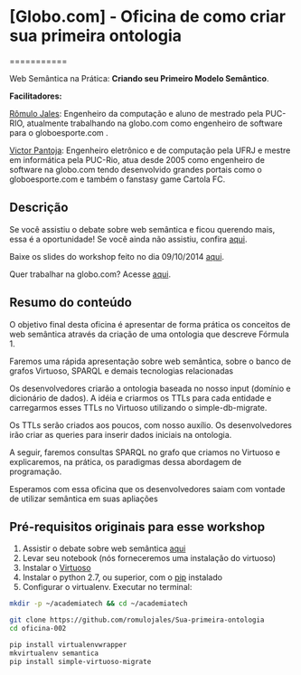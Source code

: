 # [Globo.com] - Oficina de como criar sua primeira ontologia
===========

Web Semântica na Prática: **Criando seu Primeiro Modelo Semântico**.

**Facilitadores:**

[Rômulo Jales](http://github.com/romulojales): Engenheiro da computação e aluno de mestrado pela PUC-RIO, atualmente trabalhando na globo.com como engenheiro de software para o globoesporte.com .

[Victor Pantoja](http://github.com/victorpantoja): Engenheiro eletrônico e de computação pela UFRJ e mestre em informática pela PUC-Rio, atua desde 2005 como engenheiro de software na globo.com tendo desenvolvido grandes portais como o globoesporte.com e também o fanstasy game Cartola FC.

## Descrição

Se você assistiu o debate sobre web semântica e ficou querendo mais, essa é a oportunidade! Se você ainda não assistiu, confira [aqui](http://academiatech.com.br/agenda/web-semantica-os-desafios-por-tras-da-nova-web).

Baixe os slides do workshop feito no dia 09/10/2014 [aqui](./slides/Slides-Workshop-Semantica.pdf).

Quer trabalhar na globo.com? Acesse [aqui](https://github.com/globocom/IWantToWorkAtGloboCom).

## Resumo do conteúdo

O objetivo final desta oficina é apresentar de forma prática os conceitos de web semântica através da criação de uma ontologia que descreve Fórmula 1.

Faremos uma rápida apresentação sobre web semântica, sobre o banco de grafos Virtuoso, SPARQL e demais tecnologias relacionadas

Os desenvolvedores criarão a ontologia baseada no nosso input (domínio e dicionário de dados). A idéia e criarmos os TTLs para cada entidade e carregarmos esses TTLs no Virtuoso utilizando o simple-db-migrate.

Os TTLs serão criados aos poucos, com nosso auxílio. Os desenvolvedores irão criar as queries para inserir dados iniciais na ontologia.

A seguir, faremos consultas SPARQL no grafo que criamos no Virtuoso e explicaremos, na prática, os paradigmas dessa abordagem de programação.

Esperamos com essa oficina que os desenvolvedores saiam com vontade de utilizar semântica em suas apliações

## Pré-requisitos originais para esse workshop

1. Assistir o debate sobre web semântica [aqui](http://academiatech.com.br/agenda/web-semantica-os-desafios-por-tras-da-nova-web)
2. Levar seu notebook (nós forneceremos uma instalação do virtuoso)
3. Instalar o [Virtuoso](https://github.com/romulojales/Sua-primeira-ontologia/wiki/Virtuoso)
4. Instalar o python 2.7, ou superior, com o [pip](https://pypi.python.org/pypi/pip) instalado
5. Configurar o virtualenv. Executar no terminal:

```bash
mkdir -p ~/academiatech && cd ~/academiatech

git clone https://github.com/romulojales/Sua-primeira-ontologia
cd oficina-002

pip install virtualenvwrapper
mkvirtualenv semantica
pip install simple-virtuoso-migrate

```

